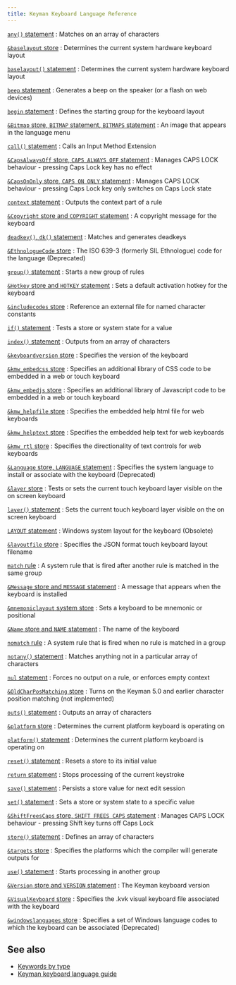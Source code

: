 ```yaml
---
title: Keyman Keyboard Language Reference
---
```


[`any()` statement](any "any() statement")
:   Matches on an array of characters

[`&baselayout` store](baselayout "&baselayout store")
:   Determines the current system hardware keyboard layout

[`baselayout()` statement](baselayout "baselayout() statement")
:   Determines the current system hardware keyboard layout

[`beep` statement](beep "beep statement")
:   Generates a beep on the speaker (or a flash on web devices)

[`begin` statement](begin "begin statement")
:   Defines the starting group for the keyboard layout

[`&Bitmap` store, `BITMAP` statement, `BITMAPS` statement](bitmap "&Bitmap store and BITMAP statement")
:   An image that appears in the language menu

[`call()` statement](call "call() statement")
:   Calls an Input Method Extension

[`&CapsAlwaysOff` store, `CAPS ALWAYS OFF` statement](caps "Caps Lock stores and statements")
:   Manages CAPS LOCK behaviour - pressing Caps Lock key has no effect

[`&CapsOnOnly` store, `CAPS ON ONLY` statement](caps "Caps Lock stores and statements")
:   Manages CAPS LOCK behaviour - pressing Caps Lock key only switches
    on Caps Lock state

[`context` statement](context "context statement")
:   Outputs the context part of a rule

[`&Copyright` store and `COPYRIGHT` statement](copyright "&Copyright store and COPYRIGHT statement")
:   A copyright message for the keyboard

[`deadkey()`, `dk()` statement](deadkey "deadkey(), dk() statement")
:   Matches and generates deadkeys

[`&EthnologueCode` store](ethnologuecode "&EthnologueCode store")
:   The ISO 639-3 (formerly SIL Ethnologue) code for the language
    (Deprecated)

[`group()` statement](group "group() statement")
:   Starts a new group of rules

[`&Hotkey` store and `HOTKEY` statement](hotkey "&Hotkey store and HOTKEY statement")
:   Sets a default activation hotkey for the keyboard

[`&includecodes` store](includecodes "&includecodes store")
:   Reference an external file for named character constants

[`if()` statement](if "if() statement")
:   Tests a store or system state for a value

[`index()` statement](index "index() statement")
:   Outputs from an array of characters

[`&keyboardversion` store](keyboardversion "&keyboardversion store")
:   Specifies the version of the keyboard

[`&kmw_embedcss` store](kmw_embedcss "&kmw_embedcss store")
:   Specifies an additional library of CSS code to be embedded in a web
    or touch keyboard

[`&kmw_embedjs` store](kmw_embedjs "&kmw_embedjs store")
:   Specifies an additional library of Javascript code to be embedded in
    a web or touch keyboard

[`&kmw_helpfile` store](kmw_helpfile "&kmw_helpfile store")
:   Specifies the embedded help html file for web keyboards

[`&kmw_helptext` store](kmw_helptext "& store")
:   Specifies the embedded help text for web keyboards

[`&kmw_rtl` store](kmw_rtl "&kmw_rtl store")
:   Specifies the directionality of text controls for web keyboards

[`&Language` store, `LANGUAGE` statement](language "&Language store, LANGUAGE statement")
:   Specifies the system language to install or associate with the
    keyboard (Deprecated)

[`&layer` store](layer "&layer store")
:   Tests or sets the current touch keyboard layer visible on the on
    screen keyboard

[`layer()` statement](layer "layer() statement")
:   Sets the current touch keyboard layer visible on the on screen
    keyboard

[`LAYOUT` statement](layout "LAYOUT statement")
:   Windows system layout for the keyboard (Obsolete)

[`&layoutfile` store](layoutfile "&layoutfile store")
:   Specifies the JSON format touch keyboard layout filename

[`match` rule](match "match rule")
:   A system rule that is fired after another rule is matched in the
    same group

[`&Message` store and `MESSAGE` statement](message "&Message store and MESSAGE statement")
:   A message that appears when the keyboard is installed

[`&mnemoniclayout` system store](mnemoniclayout "&mnemoniclayout store")
:   Sets a keyboard to be mnemonic or positional

[`&Name` store and `NAME` statement](name "&Name store and NAME statement")
:   The name of the keyboard

[`nomatch` rule](nomatch "nomatch rule")
:   A system rule that is fired when no rule is matched in a group

[`notany()` statement](notany "notany() statement")
:   Matches anything not in a particular array of characters

[`nul` statement](nul "nul statement")
:   Forces no output on a rule, or enforces empty context

[`&OldCharPosMatching` store](oldcharposmatching "&OldCharPosMatching store")
:   Turns on the Keyman 5.0 and earlier character position matching (not
    implemented)

[`outs()` statement](outs "outs() statement")
:   Outputs an array of characters

[`&platform` store](platform "&platform store")
:   Determines the current platform keyboard is operating on

[`platform()` statement](platform "platform() statement")
:   Determines the current platform keyboard is operating on

[`reset()` statement](reset "reset() statement")
:   Resets a store to its initial value

[`return` statement](return "return statement")
:   Stops processing of the current keystroke

[`save()` statement](save "save() statement")
:   Persists a store value for next edit session

[`set()` statement](set "set() statement")
:   Sets a store or system state to a specific value

[`&ShiftFreesCaps` store, `SHIFT FREES CAPS` statement](caps "Caps Lock stores and statements")
:   Manages CAPS LOCK behaviour - pressing Shift key turns off Caps Lock

[`store()` statement](store "store() statement")
:   Defines an array of characters

[`&targets` store](targets "&targets store")
:   Specifies the platforms which the compiler will generate outputs for

[`use()` statement](use "use() statement")
:   Starts processing in another group

[`&Version` store and `VERSION` statement](version "&Version store and VERSION statement")
:   The Keyman keyboard version

[`&VisualKeyboard` store](visualkeyboard "& store")
:   Specifies the .kvk visual keyboard file associated with the keyboard

[`&windowslanguages` store](windowslanguages "&windowslanguages store")
:   Specifies a set of Windows language codes to which the keyboard can
    be associated (Deprecated)

## See also

-   [Keywords by type](_keywordsbytype.php)
-   [Keyman keyboard language guide](../guide)
